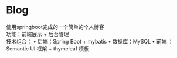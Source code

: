 # Blog
使用springboot完成的一个简单的个人博客  
功能：前端展示 + 后台管理  
  技术组合：
  • 后端：Spring Boot + mybatis
  • 数据库：MySQL
  • 前端 ：Semantic UI 框架 + thymeleaf 模板

